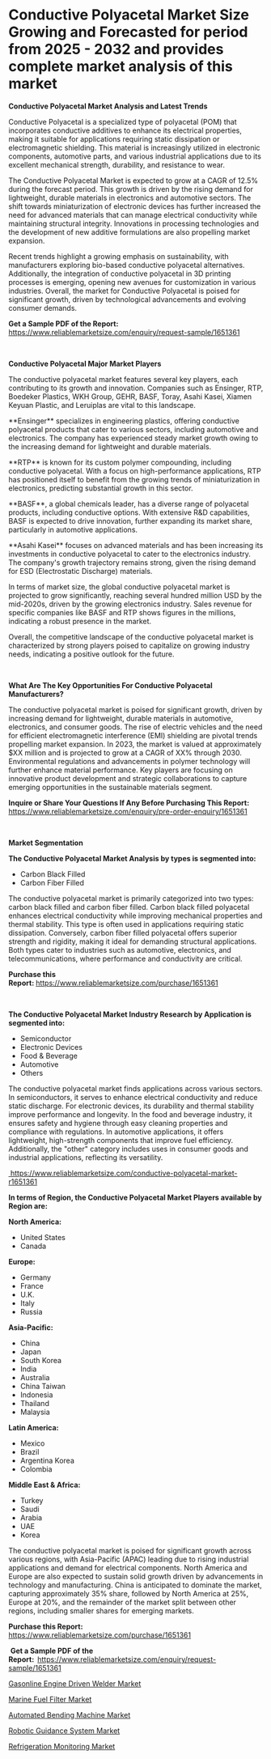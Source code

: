 <p><h1>Conductive Polyacetal Market Size Growing and Forecasted for period from 2025 - 2032 and provides complete market analysis of this market</h1></p><p><strong>Conductive Polyacetal Market Analysis and Latest Trends</strong></p>
<p><p>Conductive Polyacetal is a specialized type of polyacetal (POM) that incorporates conductive additives to enhance its electrical properties, making it suitable for applications requiring static dissipation or electromagnetic shielding. This material is increasingly utilized in electronic components, automotive parts, and various industrial applications due to its excellent mechanical strength, durability, and resistance to wear.</p><p>The Conductive Polyacetal Market is expected to grow at a CAGR of 12.5% during the forecast period. This growth is driven by the rising demand for lightweight, durable materials in electronics and automotive sectors. The shift towards miniaturization of electronic devices has further increased the need for advanced materials that can manage electrical conductivity while maintaining structural integrity. Innovations in processing technologies and the development of new additive formulations are also propelling market expansion.</p><p>Recent trends highlight a growing emphasis on sustainability, with manufacturers exploring bio-based conductive polyacetal alternatives. Additionally, the integration of conductive polyacetal in 3D printing processes is emerging, opening new avenues for customization in various industries. Overall, the market for Conductive Polyacetal is poised for significant growth, driven by technological advancements and evolving consumer demands.</p></p>
<p><strong>Get a Sample PDF of the Report:&nbsp;</strong> <a href="https://www.reliablemarketsize.com/enquiry/request-sample/1651361?utm_campaign=2034&utm_medium=2&utm_source=Github&utm_content=ia&utm_term=23032025&utm_id=conductive-polyacetal">https://www.reliablemarketsize.com/enquiry/request-sample/1651361</a></p>
<p>&nbsp;</p>
<p><strong>Conductive Polyacetal Major Market Players</strong></p>
<p><p>The conductive polyacetal market features several key players, each contributing to its growth and innovation. Companies such as Ensinger, RTP, Boedeker Plastics, WKH Group, GEHR, BASF, Toray, Asahi Kasei, Xiamen Keyuan Plastic, and Leruiplas are vital to this landscape.</p><p>**Ensinger** specializes in engineering plastics, offering conductive polyacetal products that cater to various sectors, including automotive and electronics. The company has experienced steady market growth owing to the increasing demand for lightweight and durable materials.</p><p>**RTP** is known for its custom polymer compounding, including conductive polyacetal. With a focus on high-performance applications, RTP has positioned itself to benefit from the growing trends of miniaturization in electronics, predicting substantial growth in this sector.</p><p>**BASF**, a global chemicals leader, has a diverse range of polyacetal products, including conductive options. With extensive R&D capabilities, BASF is expected to drive innovation, further expanding its market share, particularly in automotive applications.</p><p>**Asahi Kasei** focuses on advanced materials and has been increasing its investments in conductive polyacetal to cater to the electronics industry. The company's growth trajectory remains strong, given the rising demand for ESD (Electrostatic Discharge) materials.</p><p>In terms of market size, the global conductive polyacetal market is projected to grow significantly, reaching several hundred million USD by the mid-2020s, driven by the growing electronics industry. Sales revenue for specific companies like BASF and RTP shows figures in the millions, indicating a robust presence in the market.</p><p>Overall, the competitive landscape of the conductive polyacetal market is characterized by strong players poised to capitalize on growing industry needs, indicating a positive outlook for the future.</p></p>
<p>&nbsp;</p>
<p><strong>What Are The Key Opportunities For Conductive Polyacetal Manufacturers?</strong></p>
<p><p>The conductive polyacetal market is poised for significant growth, driven by increasing demand for lightweight, durable materials in automotive, electronics, and consumer goods. The rise of electric vehicles and the need for efficient electromagnetic interference (EMI) shielding are pivotal trends propelling market expansion. In 2023, the market is valued at approximately $XX million and is projected to grow at a CAGR of XX% through 2030. Environmental regulations and advancements in polymer technology will further enhance material performance. Key players are focusing on innovative product development and strategic collaborations to capture emerging opportunities in the sustainable materials segment.</p></p>
<p><strong>Inquire or Share Your Questions If Any Before Purchasing This Report:</strong> <a href="https://www.reliablemarketsize.com/enquiry/pre-order-enquiry/1651361?utm_campaign=2034&utm_medium=2&utm_source=Github&utm_content=ia&utm_term=23032025&utm_id=conductive-polyacetal">https://www.reliablemarketsize.com/enquiry/pre-order-enquiry/1651361</a></p>
<p>&nbsp;</p>
<p><strong>Market Segmentation</strong></p>
<p><strong>The Conductive Polyacetal Market Analysis by types is segmented into:</strong></p>
<p><ul><li>Carbon Black Filled</li><li>Carbon Fiber Filled</li></ul></p>
<p><p>The conductive polyacetal market is primarily categorized into two types: carbon black filled and carbon fiber filled. Carbon black filled polyacetal enhances electrical conductivity while improving mechanical properties and thermal stability. This type is often used in applications requiring static dissipation. Conversely, carbon fiber filled polyacetal offers superior strength and rigidity, making it ideal for demanding structural applications. Both types cater to industries such as automotive, electronics, and telecommunications, where performance and conductivity are critical.</p></p>
<p><strong>Purchase this Report:&nbsp;</strong><a href="https://www.reliablemarketsize.com/purchase/1651361?utm_campaign=2034&utm_medium=2&utm_source=Github&utm_content=ia&utm_term=23032025&utm_id=conductive-polyacetal">https://www.reliablemarketsize.com/purchase/1651361</a></p>
<p>&nbsp;</p>
<p><strong>The Conductive Polyacetal Market Industry Research by Application is segmented into:</strong></p>
<p><ul><li>Semiconductor</li><li>Electronic Devices</li><li>Food & Beverage</li><li>Automotive</li><li>Others</li></ul></p>
<p><p>The conductive polyacetal market finds applications across various sectors. In semiconductors, it serves to enhance electrical conductivity and reduce static discharge. For electronic devices, its durability and thermal stability improve performance and longevity. In the food and beverage industry, it ensures safety and hygiene through easy cleaning properties and compliance with regulations. In automotive applications, it offers lightweight, high-strength components that improve fuel efficiency. Additionally, the "other" category includes uses in consumer goods and industrial applications, reflecting its versatility.</p></p>
<p><a href="https://www.reliablemarketsize.com/conductive-polyacetal-market-r1651361?utm_campaign=2034&utm_medium=2&utm_source=Github&utm_content=ia&utm_term=23032025&utm_id=conductive-polyacetal">&nbsp;https://www.reliablemarketsize.com/conductive-polyacetal-market-r1651361</a></p>
<p><strong>In terms of Region, the Conductive Polyacetal Market Players available by Region are:</strong></p>
<p>
    <p> <strong> North America: </strong>
        <ul>
            <li>United States</li>
            <li>Canada</li>
        </ul>
        </p> 
    <p> <strong> Europe: </strong>
        <ul>
            <li>Germany</li>
            <li>France</li>
            <li>U.K.</li>
            <li>Italy</li>
            <li>Russia</li>
        </ul>
        </p> 
    <p> <strong> Asia-Pacific: </strong>
        <ul>
            <li>China</li>
            <li>Japan</li>
            <li>South Korea</li>
            <li>India</li>
            <li>Australia</li>
            <li>China Taiwan</li>
            <li>Indonesia</li>
            <li>Thailand</li>
            <li>Malaysia</li>
        </ul>
        </p> 
    <p> <strong> Latin America: </strong>
        <ul>
            <li>Mexico</li>
            <li>Brazil</li>
            <li>Argentina Korea</li>
            <li>Colombia</li>
        </ul>
        </p> 
    <p> <strong> Middle East & Africa: </strong>
        <ul>
            <li>Turkey</li>
            <li>Saudi</li>
            <li>Arabia</li>
            <li>UAE</li>
            <li>Korea</li>
        </ul>
    </p>
    </p>
<p><p>The conductive polyacetal market is poised for significant growth across various regions, with Asia-Pacific (APAC) leading due to rising industrial applications and demand for electrical components. North America and Europe are also expected to sustain solid growth driven by advancements in technology and manufacturing. China is anticipated to dominate the market, capturing approximately 35% share, followed by North America at 25%, Europe at 20%, and the remainder of the market split between other regions, including smaller shares for emerging markets.</p></p>
<p><strong>Purchase this Report: </strong><a href="https://www.reliablemarketsize.com/purchase/1651361?utm_campaign=2034&utm_medium=2&utm_source=Github&utm_content=ia&utm_term=23032025&utm_id=conductive-polyacetal">https://www.reliablemarketsize.com/purchase/1651361</a></p>
<p>&nbsp;<strong>Get a Sample PDF of the Report:&nbsp;&nbsp;</strong><a href="https://www.reliablemarketsize.com/enquiry/request-sample/1651361?utm_campaign=2034&utm_medium=2&utm_source=Github&utm_content=ia&utm_term=23032025&utm_id=conductive-polyacetal">https://www.reliablemarketsize.com/enquiry/request-sample/1651361</a></p>
<p><strong></strong></p>
<p><p><a href="https://github.com/roceljiabur/Market-Research-Report-List-1/blob/main/gasonline-engine-driven-welder-market.md?utm_campaign=2034&utm_medium=2&utm_source=Github&utm_content=ia&utm_term=23032025&utm_id=conductive-polyacetal">Gasonline Engine Driven Welder Market</a></p><p><a href="https://www.linkedin.com/pulse/marine-fuel-filter-market-growth-forecast-from-2025-2032-76-cagr-v38lf?utm_campaign=2034&utm_medium=2&utm_source=Github&utm_content=ia&utm_term=23032025&utm_id=conductive-polyacetal">Marine Fuel Filter Market</a></p><p><a href="https://www.linkedin.com/pulse/whats-powering-automated-bending-machine-market-growth-insights-hs1cf?utm_campaign=2034&utm_medium=2&utm_source=Github&utm_content=ia&utm_term=23032025&utm_id=conductive-polyacetal">Automated Bending Machine Market</a></p><p><a href="https://github.com/pupunhez/Market-Research-Report-List-1/blob/main/robotic-guidance-system-market.md?utm_campaign=2034&utm_medium=2&utm_source=Github&utm_content=ia&utm_term=23032025&utm_id=conductive-polyacetal">Robotic Guidance System Market</a></p><p><a href="https://www.linkedin.com/pulse/detailed-analysis-refrigeration-monitoring-market-size-dynamics-b0ejf?utm_campaign=2034&utm_medium=2&utm_source=Github&utm_content=ia&utm_term=23032025&utm_id=conductive-polyacetal">Refrigeration Monitoring Market</a></p></p>
